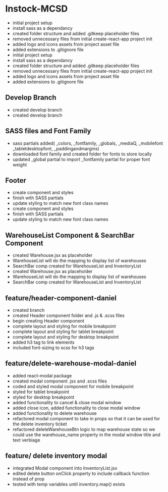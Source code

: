 # Instock-MCSD

- initial project setup
- install sass as a dependancy
- created folder structure and added .gitkeep placeholder files
- removed unnecessary files from initial create-react-app project init
- added logo and icons assets from project asset file
- added extensions to .gitignore file
- initial project setup
- install sass as a dependancy
- created folder structure and added .gitkeep placeholder files
- removed unnecessary files from initial create-react-app project init
- added logo and icons assets from project asset file
- added extensions to .gitignore file

## Develop Branch

- created develop branch
- created develop branch

## SASS files and Font Family

- sass partials added( \_colors, \_fontfamily, \_globals, \_mediaQ, \_mobilefont \_tabletdesktopfont, \_paddingandmargins)
- downloaded font family and created folder for fonts to store locally
- updated \_global partial to import \_fontfamily partial for proper font weight

## Footer

- create component and styles
- finish with SASS partials
- update styling to match new font class names
- create component and styles
- finish with SASS partials
- update styling to match new font class names

## WarehouseList Component & SearchBar Component

- created Warehouse.jsx as placeholder
- WarehouseList will do the mapping to display list of warehouses
- SearchBar comp created for WarehouseList and InventoryList
- created Warehouse.jsx as placeholder
- WarehouseList will do the mapping to display list of warehouses
- SearchBar comp created for WarehouseList and InventoryList

## feature/header-component-daniel

- created branch
- created Header component folder and .js & .scss files
- begin creating Header component
- complete layout and styling for mobile breakpoint
- complete layout and styling for tablet breakpoint
- complete layout and styling for desktop breakpoint
- added h3 tag to link elements
- included font-sizing to scss for h3 tags

## feature/delete-warehouse-modal-daniel

- added react-modal package
- created modal component .jsx and .scss files
- coded and styled modal component for mobile breakpoint
- styled for tablet breakpoint
- styled for desktop breakpoint
- added functionality to cancel & close modal window
- added close icon, added functionality to close modal window
- added functionality to delete warehouse
- refactored modal component to take in props so that it can be used for the delete inventory ticket
- refactored deleteWarehouseBtn logic to map warehouse state so we could use the warehouse_name property in the modal window title and text verbiage

## feature/ delete inventory modal

- integrated Modal component into InventoryList.jsx
- edited delete button onClick property to include callback function instead of prop
- tested with temp variables until inventory.map() exists
